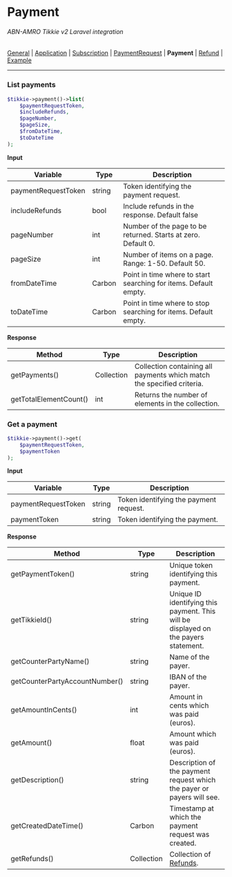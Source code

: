 # Payment
###### ABN-AMRO Tikkie v2 Laravel integration
[General](Tikkie.md) |
[Application](Application.md) |
[Subscription](Subscription.md) | 
[PaymentRequest](PaymentRequest.md) |
**Payment** | 
[Refund](Refund.md) |
[Example](Example.md)
___
### List payments
```php
$tikkie->payment()->list(
    $paymentRequestToken,
    $includeRefunds,
    $pageNumber,
    $pageSize,
    $fromDateTime,
    $toDateTime
);
```
**Input**

| Variable | Type | Description |
| -------- | ---- | ----------- |
| paymentRequestToken | string | Token identifying the payment request. | 
| includeRefunds | bool | Include refunds in the response. Default false | 
| pageNumber | int | Number of the page to be returned. Starts at zero. Default 0. |  
| pageSize | int | 	Number of items on a page. Range: 1-50. Default 50. |
| fromDateTime | Carbon | Point in time where to start searching for items. Default empty. |
| toDateTime | Carbon | Point in time where to stop searching for items. Default empty. |

**Response**

| Method | Type | Description |
| ------ | ---- | ----------- |
| getPayments() | Collection | Collection containing all payments which match the specified criteria. |
| getTotalElementCount() | int | Returns the number of elements in the collection. |

### Get a payment 
```php
$tikkie->payment()->get(
    $paymentRequestToken,
    $paymentToken
);
```
**Input**

| Variable | Type | Description |
| -------- | ---- | ----------- |
| paymentRequestToken | string | Token identifying the payment request. |
| paymentToken | string | Token identifying the payment. |  

**Response**

| Method | Type | Description |
| ------ | ---- | ----------- |
| getPaymentToken() | string | 	Unique token identifying this payment. |
| getTikkieId() | string | Unique ID identifying this payment. This will be displayed on the payers statement. | 
| getCounterPartyName() | string | Name of the payer. |
| getCounterPartyAccountNumber() | string | IBAN of the payer. | 
| getAmountInCents() | int | Amount in cents which was paid (euros). |
| getAmount() | float | Amount which was paid (euros). |
| getDescription() | string | Description of the payment request which the payer or payers will see. |
| getCreatedDateTime() | Carbon | Timestamp at which the payment request was created. |
| getRefunds() | Collection | Collection of [Refunds](Refund.md). |
